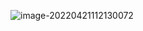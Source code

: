 ![image-20220421112130072](C:\Users\k\Desktop\day-by-day\myMagento\KnockoutJs.assets\image-20220421112130072.png)